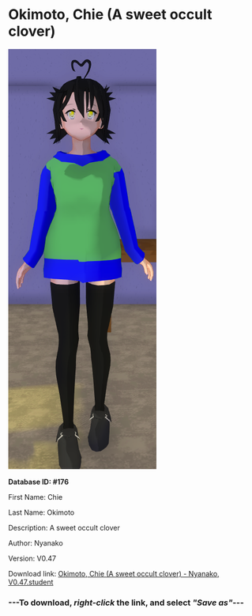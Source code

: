 # Okimoto, Chie (A sweet occult clover)

<img src="https://raw.githubusercontent.com/Arbiter1223/Daigaku-Gurashi-Custom-Students/master/Students/Files/Okimoto%2C%20Chie%20(A%20sweet%20occult%20clover).png" title="Okimoto, Chie (A sweet occult clover) - Nyanako, V0.47">

**Database ID: #176**

First Name: Chie

Last Name: Okimoto

Description: A sweet occult clover

Author: Nyanako

Version: V0.47

Download link: <a href="https://raw.githubusercontent.com/Arbiter1223/Daigaku-Gurashi-Custom-Students/master/Students/Files/Okimoto%2C%20Chie%20(A%20sweet%20occult%20clover)%20-%20Nyanako%2C%20V0.47.student">Okimoto, Chie (A sweet occult clover) - Nyanako, V0.47.student</a>

### ---**To download, _right-click_ the link, and select _"Save as"_**---
